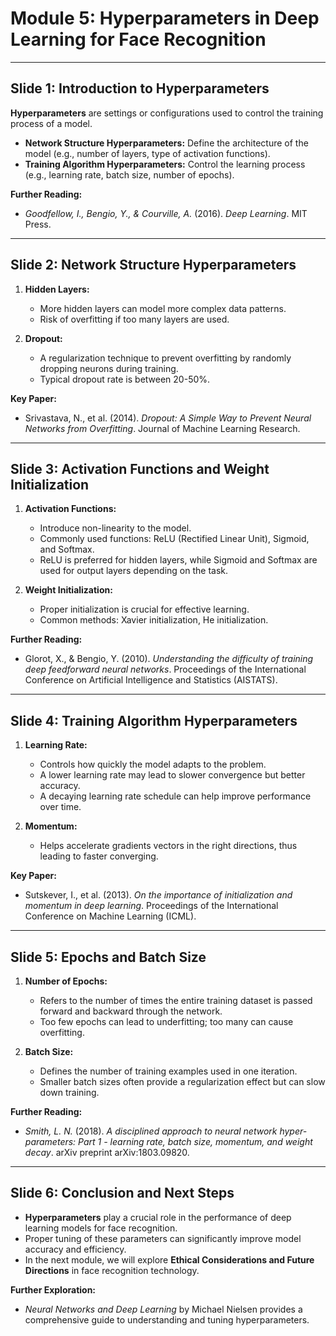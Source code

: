 
# Module 5: Hyperparameters in Deep Learning for Face Recognition

---

## Slide 1: Introduction to Hyperparameters

**Hyperparameters** are settings or configurations used to control the training process of a model.

- **Network Structure Hyperparameters:** Define the architecture of the model (e.g., number of layers, type of activation functions).
- **Training Algorithm Hyperparameters:** Control the learning process (e.g., learning rate, batch size, number of epochs).

**Further Reading:**
- *Goodfellow, I., Bengio, Y., & Courville, A.* (2016). *Deep Learning*. MIT Press.

---

## Slide 2: Network Structure Hyperparameters

1. **Hidden Layers:**
   - More hidden layers can model more complex data patterns.
   - Risk of overfitting if too many layers are used.

2. **Dropout:**
   - A regularization technique to prevent overfitting by randomly dropping neurons during training.
   - Typical dropout rate is between 20-50%.

**Key Paper:**
- Srivastava, N., et al. (2014). *Dropout: A Simple Way to Prevent Neural Networks from Overfitting*. Journal of Machine Learning Research.

---

## Slide 3: Activation Functions and Weight Initialization

1. **Activation Functions:**
   - Introduce non-linearity to the model.
   - Commonly used functions: ReLU (Rectified Linear Unit), Sigmoid, and Softmax.
   - ReLU is preferred for hidden layers, while Sigmoid and Softmax are used for output layers depending on the task.

2. **Weight Initialization:**
   - Proper initialization is crucial for effective learning.
   - Common methods: Xavier initialization, He initialization.

**Further Reading:**
- Glorot, X., & Bengio, Y. (2010). *Understanding the difficulty of training deep feedforward neural networks*. Proceedings of the International Conference on Artificial Intelligence and Statistics (AISTATS).

---

## Slide 4: Training Algorithm Hyperparameters

1. **Learning Rate:**
   - Controls how quickly the model adapts to the problem.
   - A lower learning rate may lead to slower convergence but better accuracy.
   - A decaying learning rate schedule can help improve performance over time.

2. **Momentum:**
   - Helps accelerate gradients vectors in the right directions, thus leading to faster converging.

**Key Paper:**
- Sutskever, I., et al. (2013). *On the importance of initialization and momentum in deep learning*. Proceedings of the International Conference on Machine Learning (ICML).

---

## Slide 5: Epochs and Batch Size

1. **Number of Epochs:**
   - Refers to the number of times the entire training dataset is passed forward and backward through the network.
   - Too few epochs can lead to underfitting; too many can cause overfitting.

2. **Batch Size:**
   - Defines the number of training examples used in one iteration.
   - Smaller batch sizes often provide a regularization effect but can slow down training.

**Further Reading:**
- *Smith, L. N.* (2018). *A disciplined approach to neural network hyper-parameters: Part 1 - learning rate, batch size, momentum, and weight decay*. arXiv preprint arXiv:1803.09820.

---

## Slide 6: Conclusion and Next Steps

- **Hyperparameters** play a crucial role in the performance of deep learning models for face recognition.
- Proper tuning of these parameters can significantly improve model accuracy and efficiency.
- In the next module, we will explore **Ethical Considerations and Future Directions** in face recognition technology.

**Further Exploration:**
- *Neural Networks and Deep Learning* by Michael Nielsen provides a comprehensive guide to understanding and tuning hyperparameters.
